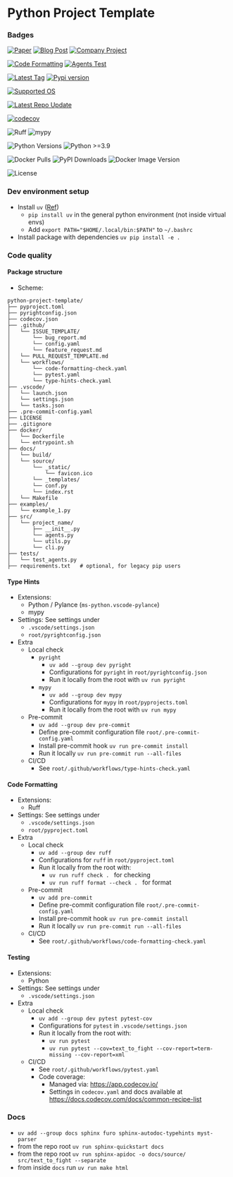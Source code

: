 # Python Project Template

### Badges

<a href="https://arxiv.org/abs/2508.00641"><img src="https://img.shields.io/badge/paper-arXiv:2508.00641-B31B1B?logo=arxiv" alt="Paper"/></a>
<a href="https://alexpalms.github.io/"><img src="https://img.shields.io/badge/Blog-Read%20Post-blue" alt="Blog Post"/></a>
<a href="https://artificialtwin.com/"><img src="https://img.shields.io/badge/Project-View%20Page-gold" alt="Company Project"/></a>

<a href="https://github.com/alexpalms/python-project-template/actions/workflows/code-formatting-check.yaml"><img src="https://github.com/alexpalms/python-project-template/actions/workflows/code-formatting-check.yaml?label=code%20formatting&logo=github" alt="Code Formatting"/></a>
<a href="https://github.com/diambra/arena/actions/workflows/test_agents.yaml"><img src="https://img.shields.io/github/actions/workflow/status/diambra/arena/test_agents.yaml?label=agents%20tests&logo=github" alt="Agents Test"/></a>

<a href="https://github.com/diambra/arena/tags"><img src="https://img.shields.io/github/v/tag/diambra/arena?label=latest%20tag&logo=github" alt="Latest Tag"/></a>
<a href="https://pypi.org/project/diambra-arena/"><img src="https://img.shields.io/pypi/v/diambra-arena?logo=pypi" alt="Pypi version"/></a>

<a href="https://github.com/alexpalms/python-project-template"><img src="https://img.shields.io/badge/supported%20os-linux%20%7C%20win%20%7C%20macOS-blue?logo=docker" alt="Supported OS"/></a>

<a href="https://github.com/alexpalms/python-project-template"><img src="https://img.shields.io/github/last-commit/alexpalms/python-project-template/main?label=repo%20latest%20update&logo=readthedocs" alt="Latest Repo Update"/></a>


[![codecov](https://codecov.io/github/alexpalms/python-project-template/graph/badge.svg?token=4817P3HFDN)](https://codecov.io/github/alexpalms/python-project-template)


![Ruff](https://img.shields.io/badge/linting-ruff-4B8BBE?logo=python&logoColor=white)
![mypy](https://img.shields.io/badge/type%20checking-mypy-2A6DB0.svg)

![Python Versions](https://img.shields.io/pypi/pyversions/diambra-arena)
![Python >=3.9](https://img.shields.io/badge/python-%3E%3D3.9-blue)

![Docker Pulls](https://img.shields.io/docker/pulls/diambra/engine)
![PyPI Downloads](https://img.shields.io/pypi/dm/diambra-arena)
![Docker Image Version](https://img.shields.io/docker/v/diambra/engine?sort=semver)


![License](https://img.shields.io/github/license/alexpalms/python-project-template)

### Dev environment setup

- Install `uv` ([Ref](https://github.com/astral-sh/uv))
  - `pip install uv` in the general python environment (not inside virtual envs)
  - Add `export PATH="$HOME/.local/bin:$PATH"` to `~/.bashrc`
- Install package with dependencies `uv pip install -e .`

### Code quality

#### Package structure

- Scheme:
```
python-project-template/
├── pyproject.toml
├── pyrightconfig.json
├── codecov.json
├── .github/
│   └── ISSUE_TEMPLATE/
│       └── bug_report.md
│       └── config.yaml
│       └── feature_request.md
│   └── PULL_REQUEST_TEMPLATE.md
│   └── workflows/
│       └── code-formatting-check.yaml
│       └── pytest.yaml
│       └── type-hints-check.yaml
├── .vscode/
│   └── launch.json
│   └── settings.json
│   └── tasks.json
├── .pre-commit-config.yaml
├── LICENSE
├── .gitignore
├── docker/
│   └── Dockerfile
│   └── entrypoint.sh
├── docs/
│   └── build/
│   └── source/
│       └── _static/
│           └── favicon.ico
│       └── _templates/
│       └── conf.py
│       └── index.rst
│   └── Makefile
├── examples/
│   └── example_1.py
├── src/
│   └── project_name/
│       ├── __init__.py
│       └── agents.py
│       └── utils.py
│       └── cli.py
├── tests/
│   └── test_agents.py
├── requirements.txt   # optional, for legacy pip users

```

#### Type Hints

- Extensions:
  - Python / Pylance (`ms-python.vscode-pylance`)
  - mypy
- Settings:
  See settings under
  - `.vscode/settings.json`
  - `root/pyrightconfig.json`
- Extra
  - Local check
    - `pyright`
      - `uv add --group dev pyright`
      - Configurations for `pyright` in `root/pyrightconfig.json`
      - Run it locally from the root with `uv run pyright`
    - `mypy`
      - `uv add --group dev mypy`
      - Configurations for `mypy` in `root/pyprojects.toml`
      - Run it locally from the root with `uv run mypy`
  - Pre-commit
    - `uv add --group dev pre-commit`
    - Define pre-commit configuration file `root/.pre-commit-config.yaml`
    - Install pre-commit hook `uv run pre-commit install`
    - Run it locally `uv run pre-commit run --all-files`
  - CI/CD
    - See `root/.github/workflows/type-hints-check.yaml`

#### Code Formatting

- Extensions:
  - Ruff
- Settings:
  See settings under
  - `.vscode/settings.json`
  - `root/pyproject.toml`
- Extra
  - Local check
    - `uv add --group dev ruff`
    - Configurations for `ruff` in `root/pyproject.toml`
    - Run it locally from the root with:
      - `uv run ruff check . ` for checking
      - `uv run ruff format --check . ` for format
  - Pre-commit
    - `uv add pre-commit`
    - Define pre-commit configuration file `root/.pre-commit-config.yaml`
    - Install pre-commit hook `uv run pre-commit install`
    - Run it locally `uv run pre-commit run --all-files`
  - CI/CD
    - See `root/.github/workflows/code-formatting-check.yaml`

#### Testing

- Extensions:
  - Python
- Settings:
  See settings under
  - `.vscode/settings.json`
- Extra
  - Local check
    - `uv add --group dev pytest pytest-cov`
    - Configurations for `pytest` in `.vscode/settings.json`
    - Run it locally from the root with:
      - `uv run pytest`
      - `uv run pytest --cov=text_to_fight --cov-report=term-missing --cov-report=xml`
  - CI/CD
    - See `root/.github/workflows/pytest.yaml`
    - Code coverage:
      - Managed via: https://app.codecov.io/
      - Settings in `codecov.yaml` and docs available at https://docs.codecov.com/docs/common-recipe-list

### Docs

- `uv add --group docs sphinx furo sphinx-autodoc-typehints myst-parser`
- from the repo root `uv run sphinx-quickstart docs`
- from the repo root `uv run sphinx-apidoc -o docs/source/ src/text_to_fight --separate`
- from inside `docs` run `uv run make html`
